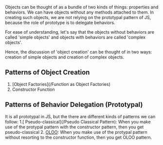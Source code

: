 Objects can be thought of as a bundle of two kinds of things: properties and behaviors. We can have objects without any methods attached to them. In creating such objects, we are not relying on the prototypal pattern of JS, because the role of prototype is to delegate behaviors.

For ease of understanding, let's say that the objects without behaviors are called 'simple objects' and objects with behaviors are called 'complex objects'.

Hence, the discussion of 'object creation' can be thought of in two ways: creation of simple objects and creation of complex objects.

## Patterns of Object Creation
1. [Object Factories](/Function as Object Factories)
2. Constructor Function

## Patterns of Behavior Delegation (Prototypal)
It is all prototypal in JS, but the there are different kinds of patterns we can follow:
1.[ Pseudo-classical](/Pseudo Classical Pattern): When you make use of the protypal pattern with the constructor pattern, then you get pseudo-classical
2. [OLOO](/OLOO): When you make use of the protypal pattern without resorting to the constructor function, then you get OLOO pattern.